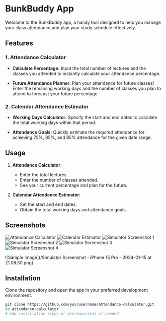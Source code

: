 # BunkBuddy App

Welcome to the BunkBuddy app, a handy tool designed to help you manage your class attendance and plan your study schedule effectively.

## Features

### 1. Attendance Calculator

- **Calculate Percentage:** Input the total number of lectures and the classes you attended to instantly calculate your attendance percentage.
  
- **Future Attendance Planner:** Plan your attendance for future classes! Enter the remaining working days and the number of classes you plan to attend to forecast your future percentage.

### 2. Calendar Attendance Estimator

- **Working Days Calculator:** Specify the start and end dates to calculate the total working days within that period.

- **Attendance Goals:** Quickly estimate the required attendance for achieving 75%, 85%, and 95% attendance for the given date range.

## Usage

1. **Attendance Calculator:**
    - Enter the total lectures.
    - Enter the number of classes attended.
    - See your current percentage and plan for the future.

2. **Calendar Attendance Estimator:**
    - Set the start and end dates.
    - Obtain the total working days and attendance goals.

## Screenshots

![Attendance Calculator](path/to/screenshot1.png)
![Calendar Estimator](path/to/screenshot2.png)
![Simulator Screenshot 1](Simulator%20Screenshot%20-%20iPhone%2015%20Pro%20-%202024-01-15%20at%2021.09.50.png)
![Simulator Screenshot 2](Simulator%20Screenshot%20-%20iPhone%2015%20Pro%20-%202024-01-16%20at%2017.37.58.png)
![Simulator Screenshot 3](Simulator%20Screenshot%20-%20iPhone%2015%20Pro%20-%202024-01-16%20at%2017.38.03.png)
![Simulator Screenshot 4](Simulator%20Screenshot%20-%20iPhone%2015%20Pro%20-%202024-01-16%20at%2017.38.06.png)

![Sample Image](/Simulator Screenshot - iPhone 15 Pro - 2024-01-15 at 21.09.50.png)


## Installation

Clone the repository and open the app in your preferred development environment.

```bash
git clone https://github.com/yourusername/attendance-calculator.git
cd attendance-calculator
# Add installation steps or prerequisites if needed
